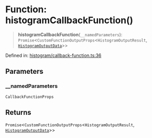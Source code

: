 # Function: histogramCallbackFunction()

> **histogramCallbackFunction**(`__namedParameters`): `Promise`\<`CustomFunctionOutputProps`\<`HistogramOutputResult`, [`HistogramOutputData`](../type-aliases/HistogramOutputData.md)\>\>

Defined in: [histogram/callback-function.ts:36](https://github.com/GeoDaCenter/openassistant/blob/aa41155e698e0b65b1716140c0c14440cdd9d76a/packages/echarts/src/histogram/callback-function.ts#L36)

## Parameters

### \_\_namedParameters

`CallbackFunctionProps`

## Returns

`Promise`\<`CustomFunctionOutputProps`\<`HistogramOutputResult`, [`HistogramOutputData`](../type-aliases/HistogramOutputData.md)\>\>
